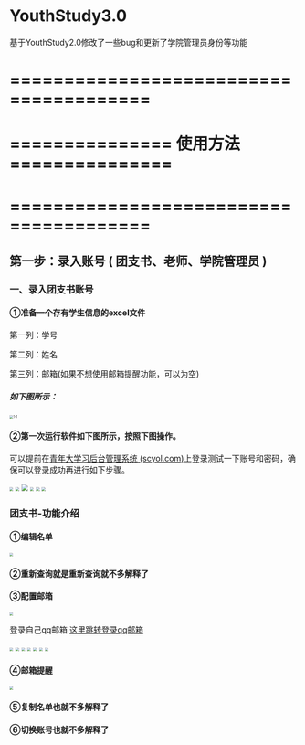# YouthStudy3.0
基于YouthStudy2.0修改了一些bug和更新了学院管理员身份等功能



# =======================================

# ===============  使用方法  ===============

# =======================================





## 第一步：录入账号 (  团支书、老师、学院管理员  )

### 一、录入团支书账号

#### ①准备一个存有学生信息的excel文件

第一列：学号

第二列：姓名

第三列：邮箱(如果不想使用邮箱提醒功能，可以为空)

##### 如下图所示：

<img src="image/1-1.png" alt="1-1" style="zoom:40%;" />



#### ②第一次运行软件如下图所示，按照下图操作。

可以提前在[青年大学习后台管理系统 (scyol.com)](https://dxx.scyol.com/dxxBackend/#/login)上登录测试一下账号和密码，确保可以登录成功再进行如下步骤。

<img src="image/1-2.png" style="zoom:40%;" />

<img src="image/1-3.png" style="zoom:40%;" />

<img src="image/1-4.png" style="zoom:70%;" />

<img src="image/1-5.png" style="zoom:40%;" />

<img src="image/1-6.png" style="zoom:40%;" />

<img src="image/1-7.png" style="zoom:40%;" />

### 团支书-功能介绍

#### ①编辑名单

<img src="image/1-8.png" style="zoom:40%;"/>

#### ②重新查询就是重新查询就不多解释了

#### ③配置邮箱

<img src="image/1-9.png" style="zoom:40%;"/>

登录自己qq邮箱 [这里跳转登录qq邮箱](https://mail.qq.com/)

<img src="image/1-10.png" style="zoom:40%;"/>

<img src="image/1-11.png" style="zoom:40%;"/>

<img src="image/1-12.png" style="zoom:40%;"/>

<img src="image/1-13.png" style="zoom:40%;"/>

<img src="image/1-14.png" style="zoom:40%;"/>

<img src="image/1-15.png" style="zoom:40%;"/>

<img src="image/1-16.png" style="zoom:40%;"/>

#### ④邮箱提醒

<img src="image/1-17.png" style="zoom:40%;"/>

#### ⑤复制名单也就不多解释了

#### ⑥切换账号也就不多解释了



